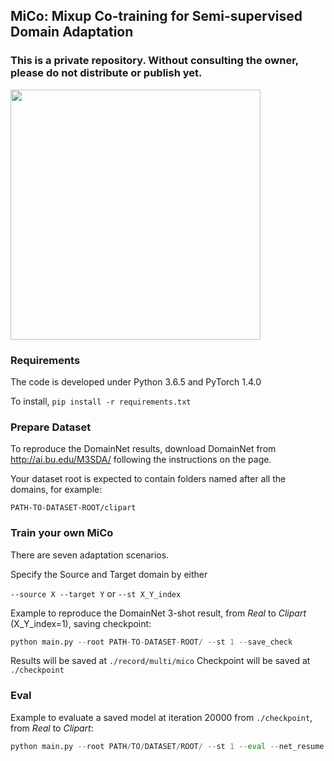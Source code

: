 ## MiCo: Mixup Co-training for Semi-supervised Domain Adaptation

### This is a private repository. Without consulting the owner, please do not distribute or publish yet.

<img src="https://github.com/LoyoYang/mico/blob/master/comparison.png" width="400">


### Requirements
The code is developed under Python 3.6.5 and PyTorch 1.4.0

To install,
```pip install -r requirements.txt```

### Prepare Dataset
To reproduce the DomainNet results, download DomainNet from http://ai.bu.edu/M3SDA/ following the instructions on the page.

Your dataset root is expected to contain folders named after all the domains, for example: 

```PATH-TO-DATASET-ROOT/clipart```

### Train your own MiCo
There are seven adaptation scenarios.

Specify the Source and Target domain by either

```--source X --target Y``` or ```--st X_Y_index```

Example to reproduce the DomainNet 3-shot result, from *Real* to *Clipart* (X_Y_index=1), saving checkpoint:

```python
python main.py --root PATH-TO-DATASET-ROOT/ --st 1 --save_check
```

Results will be saved at 
```./record/multi/mico```
Checkpoint will be saved at
```./checkpoint```


### Eval

Example to evaluate a saved model at iteration 20000 from ```./checkpoint```, from *Real* to *Clipart*:

```python
python main.py --root PATH/TO/DATASET/ROOT/ --st 1 --eval --net_resume Net_iter_model_mico_real_to_clipart_step_20000.pth.tar
```

